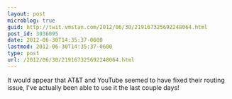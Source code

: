 ```yaml
---
layout: post
microblog: true
guid: http://twit.vmstan.com/2012/06/30/219167325692248064.html
post_id: 3036095
date: 2012-06-30T14:35:37-0600
lastmod: 2012-06-30T14:35:37-0600
type: post
url: /2012/06/30/219167325692248064.html
---
```

It would appear that AT&amp;T and YouTube seemed to have fixed their routing issue, I've actually been able to use it the last couple days!
